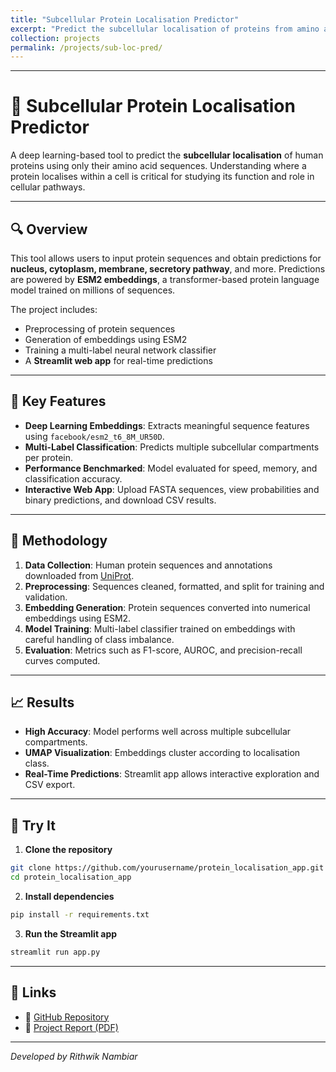```yaml
---
title: "Subcellular Protein Localisation Predictor"
excerpt: "Predict the subcellular localisation of proteins from amino acid sequences. <img src='/rithwiknambiar.github.io/images/DL.png' />"
collection: projects
permalink: /projects/sub-loc-pred/
---
```

----------------------------------

# 🧬 Subcellular Protein Localisation Predictor

A deep learning-based tool to predict the **subcellular localisation** of human proteins using only their amino acid sequences. Understanding where a protein localises within a cell is critical for studying its function and role in cellular pathways.

---

## 🔍 Overview

This tool allows users to input protein sequences and obtain predictions for **nucleus, cytoplasm, membrane, secretory pathway**, and more. Predictions are powered by **ESM2 embeddings**, a transformer-based protein language model trained on millions of sequences.

The project includes:

* Preprocessing of protein sequences
* Generation of embeddings using ESM2
* Training a multi-label neural network classifier
* A **Streamlit web app** for real-time predictions

---

## 🧠 Key Features

* **Deep Learning Embeddings**: Extracts meaningful sequence features using `facebook/esm2_t6_8M_UR50D`.
* **Multi-Label Classification**: Predicts multiple subcellular compartments per protein.
* **Performance Benchmarked**: Model evaluated for speed, memory, and classification accuracy.
* **Interactive Web App**: Upload FASTA sequences, view probabilities and binary predictions, and download CSV results.

---

## 🧪 Methodology

1. **Data Collection**: Human protein sequences and annotations downloaded from [UniProt](https://www.uniprot.org/).
2. **Preprocessing**: Sequences cleaned, formatted, and split for training and validation.
3. **Embedding Generation**: Protein sequences converted into numerical embeddings using ESM2.
4. **Model Training**: Multi-label classifier trained on embeddings with careful handling of class imbalance.
5. **Evaluation**: Metrics such as F1-score, AUROC, and precision-recall curves computed.

---

## 📈 Results

* **High Accuracy**: Model performs well across multiple subcellular compartments.
* **UMAP Visualization**: Embeddings cluster according to localisation class.
* **Real-Time Predictions**: Streamlit app allows interactive exploration and CSV export.

---

## 🚀 Try It

1. **Clone the repository**

```bash
git clone https://github.com/yourusername/protein_localisation_app.git
cd protein_localisation_app
```

2. **Install dependencies**

```bash
pip install -r requirements.txt
```

3. **Run the Streamlit app**

```bash
streamlit run app.py
```

---

## 📂 Links

* 📁 [GitHub Repository](https://github.com/RpN1107/Subcellular-Localisation-Predictor)
* 📝 [Project Report (PDF)](https://github.com/RpN1107/Subcellular-Localisation-Predictor/blob/7b8c21767b5c01bf100e1ca829896f615c24ad2e/Report.pdf)

---

*Developed by Rithwik Nambiar*
